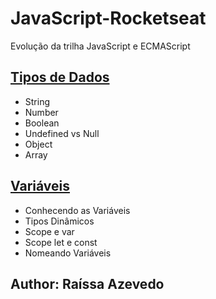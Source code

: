 # JavaScript-Rocketseat
Evolução da trilha JavaScript e ECMAScript

## [Tipos de Dados](https://github.com/Raii-Azevedo/JavaScript-Rocketseat/tree/master/Tipos%20de%20Dados)
- String
- Number
- Boolean
- Undefined vs Null
- Object
- Array

## [Variáveis](https://github.com/Raii-Azevedo/JavaScript-Rocketseat/tree/master/Vari%C3%A1veis)
- Conhecendo as Variáveis
- Tipos Dinâmicos
- Scope e var
- Scope let e const
- Nomeando Variáveis


## Author: Raíssa Azevedo



